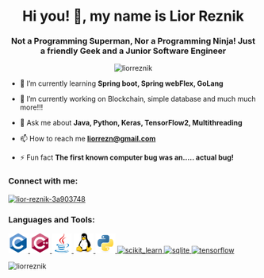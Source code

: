 <h1 align="center">Hi you! 👋, my name is Lior Reznik</h1>
<h3 align="center">Not a Programming Superman, Nor a Programming Ninja! Just a friendly Geek and a Junior Software Engineer</h3>

<p align="center"> <img src="https://komarev.com/ghpvc/?username=liorreznik&label=Profile%20views&color=0e75b6&style=plastic" alt="liorreznik" /> </p>

- 🌱 I’m currently learning **Spring boot, Spring webFlex, GoLang**

- 🔭 I’m currently working on Blockchain, simple database and much much more!!!

- 💬 Ask me about **Java, Python, Keras, TensorFlow2, Multithreading**

- 📫 How to reach me **liorrezn@gmail.com**

- ⚡ Fun fact **The first known computer bug was an..... actual bug!**

<h3 align="left">Connect with me:</h3>
<p align="left">
<a href="https://linkedin.com/in/lior-reznik-3a903748" target="blank"><img align="center" src="https://content.linkedin.com/content/dam/me/business/en-us/amp/brand-site/v2/bg/LI-Bug.svg.original.svg" alt="lior-reznik-3a903748" height="30" width="40" /></a>
</p>

<h3 align="left">Languages and Tools:</h3>
<p align="left"> <a href="https://www.cprogramming.com/" target="_blank"> <img src="https://raw.githubusercontent.com/devicons/devicon/master/icons/c/c-original.svg" alt="c" width="40" height="40"/> </a> <a href="https://www.w3schools.com/cpp/" target="_blank"> <img src="https://raw.githubusercontent.com/devicons/devicon/master/icons/cplusplus/cplusplus-original.svg" alt="cplusplus" width="40" height="40"/> </a> <a href="https://www.java.com" target="_blank"> <img src="https://raw.githubusercontent.com/devicons/devicon/master/icons/java/java-original.svg" alt="java" width="40" height="40"/> </a> <a href="https://www.linux.org/" target="_blank"> <img src="https://raw.githubusercontent.com/devicons/devicon/master/icons/linux/linux-original.svg" alt="linux" width="40"  height="40"/> </a> <a href="https://www.python.org" target="_blank"> <img src="https://raw.githubusercontent.com/devicons/devicon/master/icons/python/python-original.svg" alt="python" width="40" height="40"/> </a> <a href="https://scikit-learn.org/" target="_blank"> <img src="https://upload.wikimedia.org/wikipedia/commons/0/05/Scikit_learn_logo_small.svg" alt="scikit_learn" width="40" height="40"/> </a> <a href="https://www.sqlite.org/" target="_blank"> <img src="https://www.vectorlogo.zone/logos/sqlite/sqlite-icon.svg" alt="sqlite" width="40" height="40"/> </a> <a href="https://www.tensorflow.org" target="_blank"> <img src="https://www.vectorlogo.zone/logos/tensorflow/tensorflow-icon.svg" alt="tensorflow" width="40" height="40"/> </a> </p>

<p><img align="center" src="https://github-readme-stats.vercel.app/api/top-langs?username=liorreznik&show_icons=true&theme=gruvbox&locale=en&layout=compact" alt="liorreznik" /></p>



